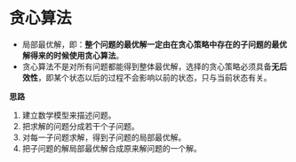 # 贪心算法

- 局部最优解，即：**整个问题的最优解一定由在贪心策略中存在的子问题的最优解得来的时候使用贪心算法**。
- 贪心算法不是对所有问题都能得到整体最优解，选择的贪心策略必须具备**无后效性**，即某个状态以后的过程不会影响以前的状态，只与当前状态有关。

**思路**

1. 建立数学模型来描述问题。
2. 把求解的问题分成若干个子问题。
3. 对每一子问题求解，得到子问题的局部最优解。
4. 把子问题的解局部最优解合成原来解问题的一个解。